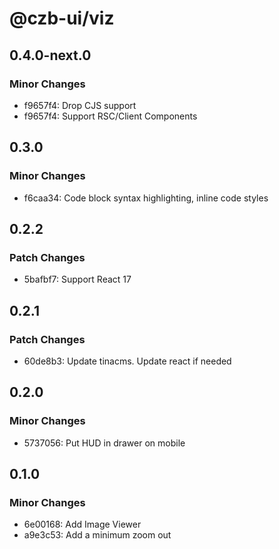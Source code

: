 # @czb-ui/viz

## 0.4.0-next.0

### Minor Changes

- f9657f4: Drop CJS support
- f9657f4: Support RSC/Client Components

## 0.3.0

### Minor Changes

- f6caa34: Code block syntax highlighting, inline code styles

## 0.2.2

### Patch Changes

- 5bafbf7: Support React 17

## 0.2.1

### Patch Changes

- 60de8b3: Update tinacms. Update react if needed

## 0.2.0

### Minor Changes

- 5737056: Put HUD in drawer on mobile

## 0.1.0

### Minor Changes

- 6e00168: Add Image Viewer
- a9e3c53: Add a minimum zoom out
